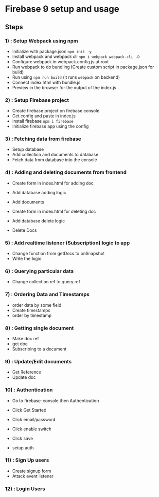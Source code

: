# Firebase 9 setup and usage

## Steps

### 1) : Setup Webpack using npm

- Initialize with package.json `npm init -y`
- Install webpack and webpack cli `npm i webpack webpack-cli -D`
- Configure webpack in webpack.config.js at root
- Run webpack to do bundling (Create custom script in package.json for build)
- Run using `npm run build` (it runs `webpack` on backend)
- Connect index.html with bundle.js
- Preview in the browser for the output of the index.js

### 2) : Setup Firebase project

- Create firebase project on firebase console
- Get config and paste in index.js
- Install firebase `npm i firebase`
- Initialize firebase app using the config

### 3) : Fetching data from firebase

- Setup database
- Add collection and documents to database
- Fetch data from database into the console

### 4) : Adding and deleting documents from frontend

- Create form in index.html for adding doc
- Add database adding logic
- Add documents

- Create form in index.html for deleting doc
- Add database delete logic
- Delete Docs

### 5) : Add realtime listener (Subscription) logic to app

- Change function from getDocs to onSnapshot
- Write the logic

### 6) : Querying particular data

- Change collection ref to query ref

### 7) : Ordering Data and Timestamps

- order data by some field
- Create timestamps
- order by timestamp

### 8) : Getting single document

- Make doc ref
- get doc
- Subscribing to a document

### 9) : Update/Edit documents

- Get Reference
- Update doc

### 10) : Authentication

- Go to firebase-console then Authentication
- Click Get Started
- Click email/password
- Click enable switch
- Click save

- setup auth

### 11) : Sign Up users

- Create signup form
- Attack event listener

### 12) : Login Users
